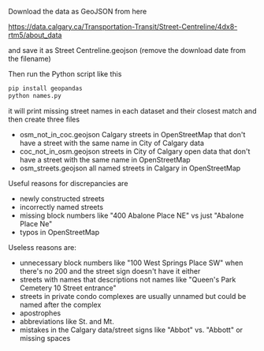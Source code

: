 Download the data as GeoJSON from here

https://data.calgary.ca/Transportation-Transit/Street-Centreline/4dx8-rtm5/about_data

and save it as Street Centreline.geojson (remove the download date from the filename)

Then run the Python script like this

```sh
pip install geopandas
python names.py
```

it will print missing street names in each dataset and their closest match and then create three files

- osm_not_in_coc.geojson Calgary streets in OpenStreetMap that don't have a street with the same name in City of Calgary data
- coc_not_in_osm.geojson streets in City of Calgary open data that don't have a street with the same name in OpenStreetMap
- osm_streets.geojson all named streets in Calgary in OpenStreetMap

Useful reasons for discrepancies are

- newly constructed streets
- incorrectly named streets
- missing block numbers like "400 Abalone Place NE" vs just "Abalone Place Ne"
- typos in OpenStreetMap

Useless reasons are:

- unnecessary block numbers like "100 West Springs Place SW" when there's no 200 and the street sign doesn't have it either
- streets with names that descriptions not names like "Queen's Park Cemetery 10 Street entrance"
- streets in private condo complexes are usually unnamed but could be named after the complex
- apostrophes
- abbreviations like St. and Mt.
- mistakes in the Calgary data/street signs like "Abbot" vs. "Abbott" or missing spaces
